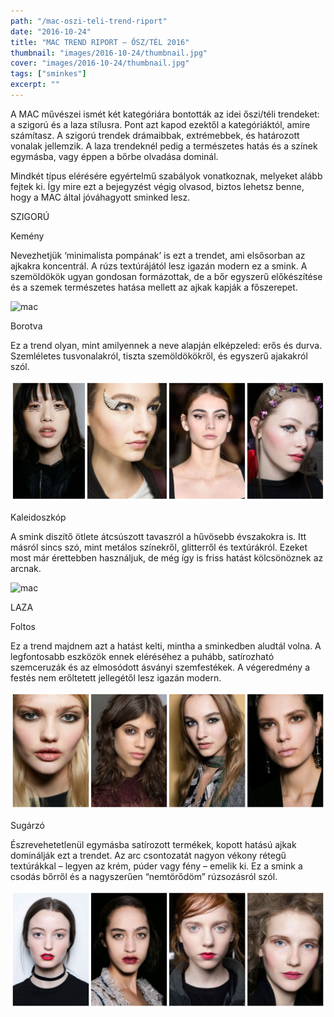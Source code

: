 ```yaml
---
path: "/mac-oszi-teli-trend-riport"
date: "2016-10-24"
title: "MAC TREND RIPORT – ŐSZ/TÉL 2016"
thumbnail: "images/2016-10-24/thumbnail.jpg"
cover: "images/2016-10-24/thumbnail.jpg"
tags: ["sminkes"]
excerpt: ""
---
```


A MAC művészei ismét két kategóriára bontották az idei őszi/téli trendeket: a szigorú és a laza stílusra. Pont azt kapod ezektől a kategóriáktól, amire számítasz. A szigorú trendek drámaibbak, extrémebbek, és határozott vonalak jellemzik. A laza trendeknél pedig a természetes hatás és a színek egymásba, vagy éppen a bőrbe olvadása dominál.

Mindkét típus elérésére egyértelmű szabályok vonatkoznak, melyeket alább fejtek ki. Így mire ezt a bejegyzést végig olvasod, biztos lehetsz benne, hogy a MAC által jóváhagyott sminked lesz.

SZIGORÚ


Kemény

Nevezhetjük ‘minimalista pompának’ is ezt a trendet, ami elsősorban az ajkakra koncentrál. A rúzs textúrájától lesz igazán modern ez a smink. A szemöldökök ugyan gondosan formázottak, de a bőr egyszerű előkészítése és a szemek természetes hatása  mellett az ajkak kapják a főszerepet.

![mac](images/2016-10-24/Kemény.jpg)

Borotva

Ez a trend olyan, mint amilyennek a neve alapján elképzeled: erős és durva. Szemléletes tusvonalakról, tiszta szemöldökökről, és egyszerű ajakakról szól.

![mac](images/2016-10-24/Borotva.jpg)

Kaleidoszkóp

A smink diszítő ötlete átcsúszott tavaszról a hűvösebb évszakokra is. Itt másról sincs szó, mint metálos színekről, glitterről és textúrákról. Ezeket most már érettebben használjuk, de még így is friss hatást kölcsönöznek az arcnak.

![mac](images/2016-10-24/Kaleidoszkóp.jpg)

LAZA


Foltos

Ez a trend majdnem azt a hatást kelti, mintha a sminkedben aludtál volna. A legfontosabb eszközök ennek eléréséhez a puhább, satírozható szemceruzák és az elmosódott ásványi szemfestékek. A végeredmény a festés nem erőltetett jellegétől lesz igazán modern.

![mac](images/2016-10-24/Foltos.jpg)

Sugárzó

Észrevehetetlenül egymásba satírozott termékek, kopott hatású ajkak dominálják ezt a trendet. Az arc csontozatát nagyon vékony rétegű textúrákkal – legyen az krém, púder vagy fény – emelik ki. Ez a smink a csodás bőrről és a nagyszerűen “nemtörődöm” rúzsozásról szól.

![mac](images/2016-10-24/Sugárzó.jpg)
